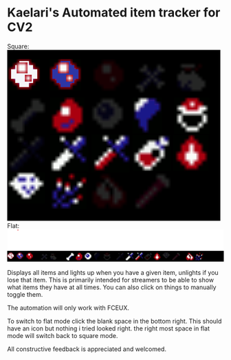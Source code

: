 # Kaelari's Automated item tracker for CV2

Square:
![](https://raw.githubusercontent.com/kaelari/cv2autotracker/master/screenshot_square.png)
Flat:
![](https://raw.githubusercontent.com/kaelari/cv2autotracker/master/autotracker.png)

Displays all items and lights up when you have a given item, unlights if you lose that item. This is primarily intended for streamers to be able to show what items they have at all times. You can also click on things to manually toggle them.

The automation will only work with FCEUX.

To switch to flat mode click the blank space in the bottom right. This should have an icon but nothing i tried looked right. the right most space in flat mode will switch back to square mode.

All constructive feedback is appreciated and welcomed.


